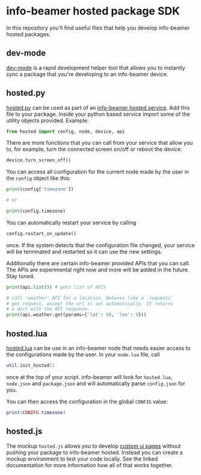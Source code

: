 # info-beamer hosted package SDK

In this repository you'll find useful files that help
you develop info-beamer hosted packages.

## dev-mode

[dev-mode](dev-mode) is a rapid development helper tool
that allows you to instantly sync a package that you're
developing to an info-beamer device.

## hosted.py

[hosted.py](hosted.py) can be used as part of an
[info-beamer hosted service](https://info-beamer.com/doc/package-services).
Add this file to your package. Inside your python
based service import some of the utility objects
provided. Example:

```python
from hosted import config, node, device, api
```

There are more functions that you can call from your
service that allow you to, for example, turn the
connected screen on/off or reboot the device:

```python
device.turn_screen_off()
```

You can access all configuration for the current node made
by the user in the `config` object like this:

```python
print(config['timezone'])

# or

print(config.timezone)
```

You can automatically restart your service by calling

```python
config.restart_on_update()
```

once. If the system detects that the configuration
file changed, your service will be terminated and
restarted so it can use the new settings.

Additionally there are certain info-beamer provided
APIs that you can call. The APIs are experimental
right now and more will be added in the future.
Stay tuned.

```python
print(api.list()) # gets list of APIs

# call 'weather' API for a location. Behaves like a `requests`
# get request, except the url is set automatically. It returns
# a dict with the API response.
print(api.weather.get(params={'lat': 50, 'lon': 9}))
```

## hosted.lua

[hosted.lua](hosted.lua) can be use in an info-beamer
node that needs easier access to the configurations
made by the user. In your `node.lua` file, call

```lua
util.init_hosted()
```

once at the top of your script. info-beamer will
look for `hosted.lua`, `node.json` and `package.json`
and will automatically parse `config.json` for you.

You can then access the configuration in the global
`CONFIG` value:

```lua
print(CONIFG.timezone)
```

## hosted.js

The mockup `hosted.js` allows you to develop
[custom ui pages](https://info-beamer.com/doc/package-reference#customconfigurationinterface)
without pushing your package to info-beamer hosted.
Instead you can create a mockup environment to test
your code locally. See the linked documentation for
more information how all of that works together.
